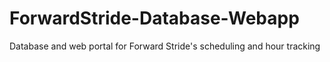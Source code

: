# ForwardStride-Database-Webapp
Database and web portal for Forward Stride's scheduling and hour tracking
